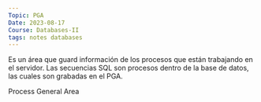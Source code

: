 ```yaml
---
Topic: PGA
Date: 2023-08-17
Course: Databases-II 
tags: notes databases
---
```


Es un área que guard información de los procesos que están trabajando en el servidor. Las secuencias SQL son procesos dentro de la base de datos, las cuales son grabadas en el PGA.

Process General Area